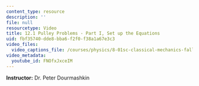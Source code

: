 ```yaml
---
content_type: resource
description: ''
file: null
resourcetype: Video
title: 12.1 Pulley Problems - Part I, Set up the Equations
uid: fbf35740-dde8-bba6-f2f0-f38a1a67e3c3
video_files:
  video_captions_file: /courses/physics/8-01sc-classical-mechanics-fall-2016/week-4-drag-forces-constraints-and-continuous-systems/12.1-pulley-problems-part-i-set-up-the-equations/12.1-pulley-problems-part-i-set-up-the-equations/FNOfxJxceIM.vtt
video_metadata:
  youtube_id: FNOfxJxceIM
---
```


**Instructor:** Dr. Peter Dourmashkin